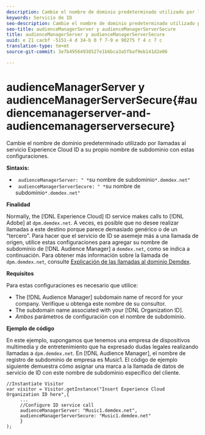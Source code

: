 ```yaml
---
description: Cambie el nombre de dominio predeterminado utilizado por llamadas al servicio Experience Cloud ID a su propio nombre de subdominio con estas configuraciones.
keywords: Servicio de ID
seo-description: Cambie el nombre de dominio predeterminado utilizado por llamadas al servicio Experience Cloud ID a su propio nombre de subdominio con estas configuraciones.
seo-title: audienceManagerServer y audienceManagerServerSecure
title: audienceManagerServer y audienceManagerServerSecure
uuid: e 21 cacbf -5151-4 d 34-b 0 f 7-9 e 90275 f 4 c 7 c
translation-type: tm+mt
source-git-commit: 3e7b49564938527e1b6bca3a5fbaf9eb141d2e06

---
```



# audienceManagerServer y audienceManagerServerSecure{#audiencemanagerserver-and-audiencemanagerserversecure}

Cambie el nombre de dominio predeterminado utilizado por llamadas al servicio Experience Cloud ID a su propio nombre de subdominio con estas configuraciones.

**Sintaxis:**

* ` audienceManagerServer: " *`su nombre de subdominio`*.demdex.net"`
* ` audienceManagerServerSecure: " *`su nombre de subdominio`*.demdex.net"`

**Finalidad**

Normally, the [!DNL Experience Cloud] ID service makes calls to [!DNL Adobe] at `dpm.demdex.net`. A veces, es posible que no desee realizar llamadas a este destino porque parece demasiado genérico o de un &quot;tercero&quot;. Para hacer que el servicio de ID se asemeje más a una llamada de origen, utilice estas configuraciones para agregar su nombre de subdominio de [!DNL Audience Manager] a `demdex.net`, como se indica a continuación. Para obtener más información sobre la llamada de `dpm.demdex.net`, consulte [Explicación de las llamadas al dominio Demdex](https://marketing.adobe.com/resources/help/en_US/aam/demdex-calls.html).

**Requisitos**

Para estas configuraciones es necesario que utilice:

* The [!DNL Audience Manager] subdomain name of record for your company. Verifique u obtenga este nombre de su consultor.
* The subdomain name associated with your [!DNL Organization ID].
* *Ambos* parámetros de configuración con el nombre de subdominio.

**Ejemplo de código**

En este ejemplo, supongamos que tenemos una empresa de dispositivos multimedia y de entretenimiento que ha expresado dudas legales realizando llamadas a `dpm.demdex.net`. En [!DNL Audience Manager], el nombre de registro de subdominio de empresa es Music1. El código de ejemplo siguiente demuestra cómo asignar una marca a la llamada de datos de servicio de ID con este nombre de subdominio específico del cliente.

```
//Instantiate Visitor 
var visitor = Visitor.getInstance("Insert Experience Cloud Organization ID here",{ 
     ... 
     //Configure ID service call 
     audienceManagerServer: "Music1.demdex.net", 
     audienceManagerServerSecure: "Music1.demdex.net" 
     } 
);
```

